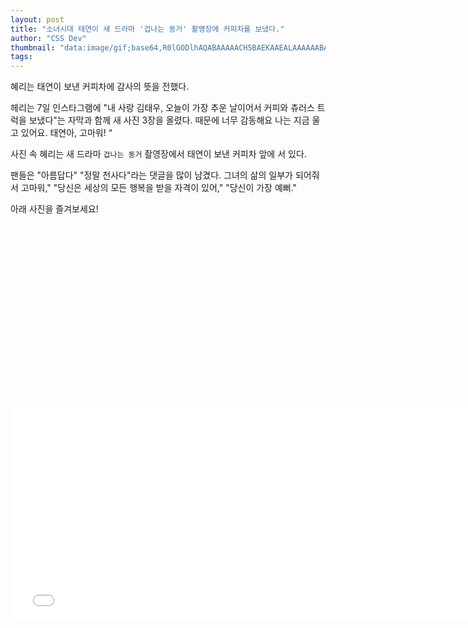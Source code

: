 ```yaml
---
layout: post
title: "소녀시대 태연이 새 드라마 '겁나는 동거' 촬영장에 커피차를 보냈다."
author: "CSS Dev"
thumbnail: "data:image/gif;base64,R0lGODlhAQABAAAAACH5BAEKAAEALAAAAAABAAEAAAICTAEAOw=="
tags: 
---
```



혜리는 태연이 보낸 커피차에 감사의 뜻을 전했다.

헤리는 7일 인스타그램에 "내 사랑 김태우, 오늘이 가장 추운 날이어서 커피와 츄러스 트럭을 보냈다"는 자막과 함께 새 사진 3장을 올렸다. 때문에 너무 감동해요 나는 지금 울고 있어요. 태연아, 고마워! “

사진 속 혜리는 새 드라마 `겁나는 동거` 촬영장에서 태연이 보낸 커피차 앞에 서 있다.

팬들은 "아름답다" "정말 천사다"라는 댓글을 많이 남겼다. 그녀의 삶의 일부가 되어줘서 고마워," "당신은 세상의 모든 행복을 받을 자격이 있어," "당신이 가장 예뻐."

아래 사진을 즐겨보세요!


<div class="video_wrapper" style="padding-top: 56.25%;">
    <iframe width="760" height="350" frameborder="0" allow="accelerometer; autoplay; clipboard-write; encrypted-media; gyroscope; picture-in-picture" allowfullscreen="" class="lazyload" src="null"></iframe>
</div>
